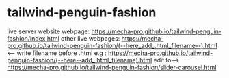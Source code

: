 # tailwind-penguin-fashion
live server
website
webpage: https://mecha-pro.github.io/tailwind-penguin-fashion/index.html 
other live webpages: https://mecha-pro.github.io/tailwind-penguin-fashion/(--here_add_.html_filename--).html <-- write filename before .html 
e.g :
https://mecha-pro.github.io/tailwind-penguin-fashion/(--here--add_.html_filename).html edit to--> 
https://mecha-pro.github.io/tailwind-penguin-fashion/slider-carousel.html 
